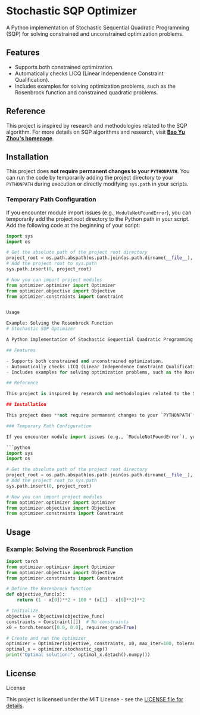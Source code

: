 # Stochastic SQP Optimizer

A Python implementation of Stochastic Sequential Quadratic Programming (SQP) for solving constrained and unconstrained optimization problems.

## Features

- Supports both constrained optimization.
- Automatically checks LICQ (Linear Independence Constraint Qualification).
- Includes examples for solving optimization problems, such as the Rosenbrock function and constrained quadratic problems.

## Reference

This project is inspired by research and methodologies related to the SQP algorithm. For more details on SQP algorithms and research, visit **[Bao Yu Zhou's homepage](https://baoyuzhou18.github.io/)**.

## Installation

This project does **not require permanent changes to your `PYTHONPATH`**. You can run the code by temporarily adding the project directory to your `PYTHONPATH` during execution or directly modifying `sys.path` in your scripts.

### Temporary Path Configuration

If you encounter module import issues (e.g., `ModuleNotFoundError`), you can temporarily add the project root directory to the Python path in your script. Add the following code at the beginning of your script:

```python
import sys
import os

# Get the absolute path of the project root directory
project_root = os.path.abspath(os.path.join(os.path.dirname(__file__), "../"))
# Add the project root to sys.path
sys.path.insert(0, project_root)

# Now you can import project modules
from optimizer.optimizer import Optimizer
from optimizer.objective import Objective
from optimizer.constraints import Constraint


Usage

Example: Solving the Rosenbrock Function
# Stochastic SQP Optimizer

A Python implementation of Stochastic Sequential Quadratic Programming (SQP) for solving constrained and unconstrained optimization problems.

## Features

- Supports both constrained and unconstrained optimization.
- Automatically checks LICQ (Linear Independence Constraint Qualification).
- Includes examples for solving optimization problems, such as the Rosenbrock function and constrained quadratic problems.

## Reference

This project is inspired by research and methodologies related to the SQP algorithm. For more details on SQP algorithms and research, visit **[Bao Yu Zhou's homepage](https://baoyuzhou18.github.io/)**.

## Installation

This project does **not require permanent changes to your `PYTHONPATH`**. You can run the code by temporarily adding the project directory to your `PYTHONPATH` during execution or directly modifying `sys.path` in your scripts.

### Temporary Path Configuration

If you encounter module import issues (e.g., `ModuleNotFoundError`), you can temporarily add the project root directory to the Python path in your script. Add the following code at the beginning of your script:

```python
import sys
import os

# Get the absolute path of the project root directory
project_root = os.path.abspath(os.path.join(os.path.dirname(__file__), "../"))
# Add the project root to sys.path
sys.path.insert(0, project_root)

# Now you can import project modules
from optimizer.optimizer import Optimizer
from optimizer.objective import Objective
from optimizer.constraints import Constraint
```


## Usage

### Example: Solving the Rosenbrock Function
```python
import torch
from optimizer.optimizer import Optimizer
from optimizer.objective import Objective
from optimizer.constraints import Constraint

# Define the Rosenbrock function
def objective_func(x):
    return (1 - x[0])**2 + 100 * (x[1] - x[0]**2)**2

# Initialize
objective = Objective(objective_func)
constraints = Constraint([])  # No constraints
x0 = torch.tensor([0.0, 0.0], requires_grad=True)

# Create and run the optimizer
optimizer = Optimizer(objective, constraints, x0, max_iter=100, tolerance=1e-6)
optimal_x = optimizer.stochastic_sqp()
print("Optimal solution:", optimal_x.detach().numpy())
```

## License
License

This project is licensed under the MIT License - see the [LICENSE file for details](https://opensource.org/licenses/MIT).
